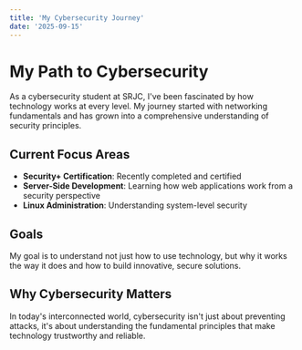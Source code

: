 ```yaml
---
title: 'My Cybersecurity Journey'
date: '2025-09-15'
---
```


# My Path to Cybersecurity

As a cybersecurity student at SRJC, I've been fascinated by how technology works at every level. My journey started with networking fundamentals and has grown into a comprehensive understanding of security principles.

## Current Focus Areas

- **Security+ Certification**: Recently completed and certified
- **Server-Side Development**: Learning how web applications work from a security perspective
- **Linux Administration**: Understanding system-level security

## Goals

My goal is to understand not just how to use technology, but why it works the way it does and how to build innovative, secure solutions.

## Why Cybersecurity Matters

In today's interconnected world, cybersecurity isn't just about preventing attacks, it's about understanding the fundamental principles that make technology trustworthy and reliable.
